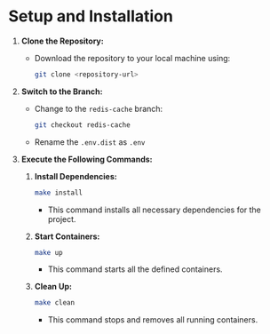 # Setup and Installation


1. **Clone the Repository:**

   - Download the repository to your local machine using:

     ```bash
     git clone <repository-url>
     ```

2. **Switch to the Branch:**

   - Change to the `redis-cache` branch:

     ```bash
     git checkout redis-cache
     ```
   - Rename the `.env.dist` as `.env`
     
3. **Execute the Following Commands:**

   1. **Install Dependencies:**

      ```bash
      make install
      ```

      - This command installs all necessary dependencies for the project.

   2. **Start Containers:**

      ```bash
      make up
      ```

      - This command starts all the defined containers.

   3. **Clean Up:**

      ```bash
      make clean
      ```

      - This command stops and removes all running containers.

